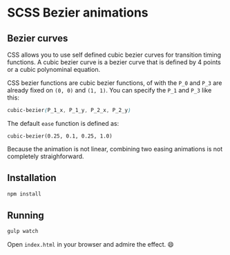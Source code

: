 # SCSS Bezier animations

## Bezier curves

CSS allows you to use self defined cubic bezier curves for transition timing
functions. A cubic bezier curve is a bezier curve that is defined by 4 points or
a cubic polynominal equation. 

CSS bezier functions are cubic bezier functions, of with the `P_0` and `P_3` are
already fixed on `(0, 0)` and `(1, 1)`. You can specify the `P_1` and `P_3` like
this:

```css
cubic-bezier(P_1_x, P_1_y, P_2_x, P_2_y)
```

The default `ease` function is defined as:

```
cubic-bezier(0.25, 0.1, 0.25, 1.0)
```

Because the animation is not linear, combining two easing animations is not 
completely straighforward.

## Installation

```bash
npm install
```

## Running

```bash
gulp watch
```

Open `index.html` in your browser and admire the effect. :smile:
